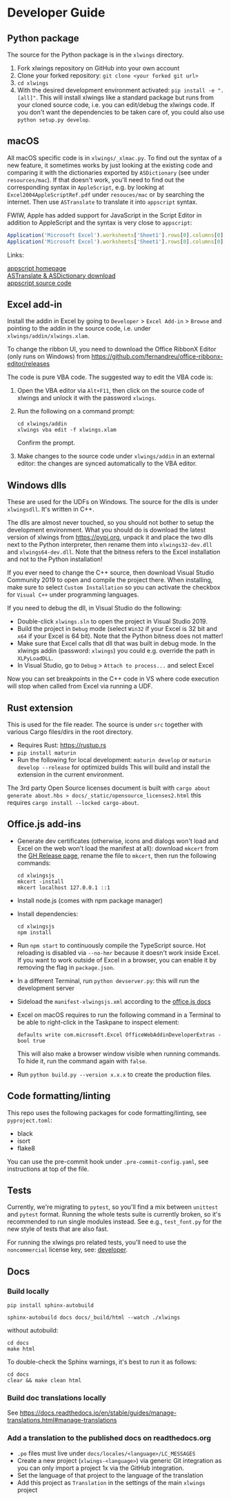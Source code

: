 # Developer Guide

## Python package

The source for the Python package is in the `xlwings` directory.

1. Fork xlwings repository on GitHub into your own account
2. Clone your forked repository: `git clone <your forked git url>`
3. `cd xlwings`
4. With the desired development environment activated: `pip install -e ".[all]"`. This will install xlwings like a standard package
   but runs from your cloned source code, i.e. you can edit/debug the xlwings code. If you don't want the dependencies to be taken care of, you could also use `python setup.py develop`.

## macOS

All macOS specific code is in `xlwings/_xlmac.py`. To find out the syntax of a new feature, it sometimes works by just looking at the existing
code and comparing it with the dictionaries exported by `ASDictionary` (see under `resources/mac`).
If that doesn't work, you'll need to find out the corresponding syntax in `AppleScript`, e.g. by looking at `Excel2004AppleScriptRef.pdf`
under `resouces/mac` or by searching the internet. Then use `ASTranslate` to translate it into `appscript` syntax.

FWIW, Apple has added support for JavaScript in the Script Editor in addition to AppleScript and the syntax is very close to `appscript`:

```js
Application('Microsoft Excel').worksheets['Sheet1'].rows[0].columns[0].value.get()
Application('Microsoft Excel').worksheets['Sheet1'].rows[0].columns[0].properties.get()
```

Links:

[appscript homepage](http://appscript.sourceforge.net/)  
[ASTranslate & ASDictionary download](https://sourceforge.net/projects/appscript/files/)  
[appscript source code](https://github.com/hhas/appscript)

## Excel add-in

Install the addin in Excel by going to `Developer` > `Excel Add-in` > `Browse` and pointing to the addin in the source code,
i.e. under `xlwings/addin/xlwings.xlam`.

To change the ribbon UI, you need to download the Office RibbonX Editor (only runs on Windows) from 
https://github.com/fernandreu/office-ribbonx-editor/releases

The code is pure VBA code. The suggested way to edit the VBA code is:

1. Open the VBA editor via `Alt+F11`, then click on the source code of xlwings and unlock it with the password `xlwings`.
2. Run the following on a command prompt: 

   ```
   cd xlwings/addin
   xlwings vba edit -f xlwings.xlam
   ```
   
   Confirm the prompt.


3. Make changes to the source code under `xlwings/addin` in an external editor: the changes are synced automatically to the VBA editor.


## Windows dlls

These are used for the UDFs on Windows. The source for the dlls is under `xlwingsdll`. It's written in C++.

The dlls are almost never touched, so you should not bother to setup the development environment. What you should do is
download the latest version of xlwings from https://pypi.org, unpack it and place the two dlls next to the Python interpreter,
then rename them into `xlwings32-dev.dll` and `xlwings64-dev.dll`. Note that the bitness refers to the Excel
installation and not to the Python installation!

If you ever need to change the C++ source, then download Visual Studio Community 2019 to open and compile the 
project there. When installing, make sure to select `Custom Installation` so you can activate the checkbox for `Visual C++` under
programming languages.

If you need to debug the dll, in Visual Studio do the following:

* Double-click `xlwings.sln` to open the project in Visual Studio 2019.
* Build the project in `Debug` mode (select `Win32` if your Excel is 32 bit and `x64` if your Excel is 64 bit). Note that the Python bitness does not matter!
* Make sure that Excel calls that dll that was built in debug mode. In the xlwings addin (password: `xlwings`) you could e.g. override the path in `XLPyLoadDLL`.
* In Visual Studio, go to `Debug` > `Attach to process...` and select Excel

Now you can set breakpoints in the C++ code in VS where code execution will stop when called from Excel via running a UDF.

## Rust extension

This is used for the file reader. The source is under `src` together with various Cargo files/dirs in the root directory.

* Requires Rust: https://rustup.rs
* `pip install maturin`
* Run the following for local development:
  `maturin develop` or `maturin develop --release` for optimized builds
  This will build and install the extension in the current environment.

The 3rd party Open Source licenses document is built with `cargo about generate about.hbs > docs/_static/opensource_licenses2.html` this requires `cargo install --locked cargo-about`.

## Office.js add-ins

* Generate dev certificates (otherwise, icons and dialogs won't load and Excel on the web won't load the manifest at all): download `mkcert` from the [GH Release page](https://github.com/FiloSottile/mkcert/releases), rename the file to `mkcert`, then run the following commands:
  ```
  cd xlwingsjs
  mkcert -install
  mkcert localhost 127.0.0.1 ::1
  ```
* Install node.js (comes with npm package manager)
* Install dependencies:

  ```
  cd xlwingsjs
  npm install
  ```
* Run `npm start` to continuously compile the TypeScript source. Hot reloading is disabled via `--no-hmr` because it doesn't work inside Excel. If you want to work outside of Excel in a browser, you can enable it by removing the flag in `package.json`.
* In a different Terminal, run `python devserver.py`: this will run the development server
* Sideload the `manifest-xlwingsjs.xml` according to the [office.js docs](https://learn.microsoft.com/en-us/office/dev/add-ins/testing/test-debug-office-add-ins#sideload-an-office-add-in-for-testing)
* Excel on macOS requires to run the following command in a Terminal to be able to right-click in the Taskpane to inspect element:

  ```
  defaults write com.microsoft.Excel OfficeWebAddinDeveloperExtras -bool true
  ```
  This will also make a browser window visible when running commands. To hide it, run the command again with `false`.
* Run `python build.py --version x.x.x` to create the production files.

## Code formatting/linting

This repo uses the following packages for code formatting/linting, see `pyproject.toml`:

* black
* isort
* flake8

You can use the pre-commit hook under `.pre-commit-config.yaml`, see instructions at top of the file.

## Tests

Currently, we're migrating to `pytest`, so you'll find a mix between `unittest` and `pytest` format.
Running the whole tests suite is currently broken, so it's recommended to run single modules instead.
See e.g., `test_font.py` for the new style of tests that are also fast.

For running the xlwings pro related tests, you'll need to use the `noncommercial` license key, see: [developer](https://docs.xlwings.org/en/latest/pro/license_key.html#activate-a-developer-key).

## Docs

### Build locally

```
pip install sphinx-autobuild
```

```
sphinx-autobuild docs docs/_build/html --watch ./xlwings
```

without autobuild:

```
cd docs
make html
```

To double-check the Sphinx warnings, it's best to run it as follows:

```
cd docs
clear && make clean html
```

### Build doc translations locally

See https://docs.readthedocs.io/en/stable/guides/manage-translations.html#manage-translations

### Add a translation to the published docs on readthedocs.org

* `.po` files must live under `docs/locales/<language>/LC_MESSAGES`
* Create a new project (`xlwings-<language>`) via generic Git integration as you can only import a project 1x via the GitHub integration.
* Set the language of that project to the language of the translation
* Add this project as `Translation` in the settings of the main `xlwings` project
